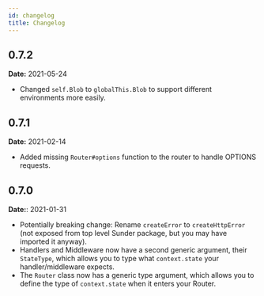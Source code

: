 ```yaml
---
id: changelog
title: Changelog
---
```

## 0.7.2
**Date:** 2021-05-24

* Changed `self.Blob` to `globalThis.Blob` to support different environments more easily.

## 0.7.1
**Date:** 2021-02-14

* Added missing `Router#options` function to the router to handle OPTIONS requests.


## 0.7.0
**Date:**: 2021-01-31

* Potentially breaking change: Rename `createError` to `createHttpError` (not exposed from top level Sunder package, but you may have imported it anyway).
* Handlers and Middleware now have a second generic argument, their `StateType`, which allows you to type what `context.state` your handler/middleware expects.
* The `Router` class now has a generic type argument, which allows you to define the type of `context.state` when it enters your Router.
